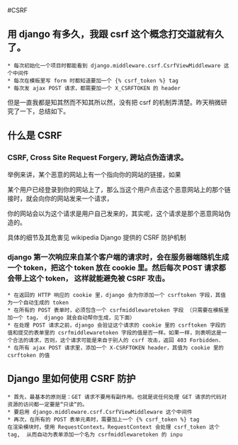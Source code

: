 #CSRF
## 用 django 有多久，我跟 csrf 这个概念打交道就有久了。

    * 每次初始化一个项目时都能看到 django.middleware.csrf.CsrfViewMiddleware 这个中间件
    * 每次在模板里写 form 时都知道要加一个 {% csrf_token %} tag
    * 每次发 ajax POST 请求，都需要加一个 X_CSRFTOKEN 的 header
但是一直我都是知其然而不知其所以然，没有把 csrf 的机制弄清楚。昨天稍微研究了一下，总结如下。

## 什么是 CSRF

### CSRF, Cross Site Request Forgery, 跨站点伪造请求。
举例来讲，某个恶意的网站上有一个指向你的网站的链接，如果

某个用户已经登录到你的网站上了，那么当这个用户点击这个恶意网站上的那个链接时，就会向你的网站发来一个请求，

你的网站会以为这个请求是用户自己发来的，其实呢，这个请求是那个恶意网站伪造的。

具体的细节及其危害见 wikipedia
Django 提供的 CSRF 防护机制

### django 第一次响应来自某个客户端的请求时，会在服务器端随机生成一个 token，把这个 token 放在 cookie 里。然后每次 POST 请求都会带上这个 token， 这样就能避免被 CSRF 攻击。

    * 在返回的 HTTP 响应的 cookie 里，django 会为你添加一个 csrftoken 字段，其值为一个自动生成的 token
    * 在所有的 POST 表单时，必须包含一个 csrfmiddlewaretoken 字段 （只需要在模板里加一个 tag， django 就会自动帮你生成，见下面）
    * 在处理 POST 请求之前，django 会验证这个请求的 cookie 里的 csrftoken 字段的值和提交的表单里的 csrfmiddlewaretoken 字段的值是否一样。如果一样，则表明这是一个合法的请求，否则，这个请求可能是来自于别人的 csrf 攻击，返回 403 Forbidden.
    * 在所有 ajax POST 请求里，添加一个 X-CSRFTOKEN header，其值为 cookie 里的 csrftoken 的值

## Django 里如何使用 CSRF 防护

    * 首先，最基本的原则是：GET 请求不要用有副作用。也就是说任何处理 GET 请求的代码对资源的访问都一定要是“只读“的。
    * 要启用 django.middleware.csrf.CsrfViewMiddleware 这个中间件
    * 再次，在所有的 POST 表单元素时，需要加上一个 {% csrf_token %} tag
    在渲染模块时，使用 RequestContext。RequestContext 会处理 csrf_token 这个 tag,  从而自动为表单添加一个名为 csrfmiddlewaretoken 的 inpu
